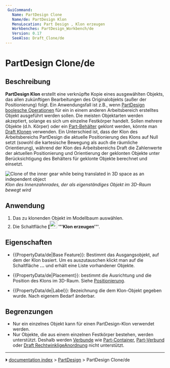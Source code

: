 ```yaml
---
 GuiCommand:
   Name: PartDesign Clone
   Name/de: PartDesign Klon
   MenuLocation: Part Design , Klon erzeugen
   Workbenches: PartDesign_Workbench/de
   Version: 0.17
   SeeAlso: Draft_Clone/de
---
```


# PartDesign Clone/de



## Beschreibung

**PartDesign Klon** erstellt eine verknüpfte Kopie eines ausgewählten Objekts, das allen zukünftigen Bearbeitungen des Originalobjekts (außer der Positionierung) folgt. Ein Anwendungsfall ist z.B., wenn [PartDesign boolesche Operationen](PartDesign_Boolean/de.md) für ein in einem anderen Arbeitsbereich erstelltes Objekt ausgeführt werden sollen. Die meisten Objektarten werden akzeptiert, solange es sich um einzelne Festkörper handelt. Sollen mehrere Objekte (d.h. Körper) oder ein [Part-Behälter](Std_Part/de.md) geklont werden, könnte man [Draft Klonen](Draft_Clone/de.md) verwenden. Ein Unterschied ist, dass der Klon des Arbeitsbereichs PartDesign die aktuelle Positionierung des Klons auf Null setzt (sowohl die kartesische Bewegung als auch die räumliche Orientierung), während der Klon des Arbeitsbereichs Draft die Zahlenwerte der aktuellen Positionierung und Orientierung der geklonten Objekte unter Berücksichtigung des Behälters für geklonte Objekte berechnet und einsetzt.

![*Clone of the inner gear while being translated in 3D space as an independent object*](images/clone.png ) 
*Klon des Innenzahnrades, der als eigenständiges Objekt im 3D-Raum bewegt wird*



## Anwendung

1.  Das zu klonenden Objekt im Modellbaum auswählen.
2.  Die Schaltfläche **[<img src=images/PartDesign_Clone.svg style="width:24px"> '''Klon erzeugen'''**.



## Eigenschaften

-    {{PropertyData/de|Base Feature}}: Bestimmt das Ausgangsobjekt, auf dem der Klon basiert. Um es auszutauschen klickt man auf die Schaltfläche **...** und erhält eine Liste vorhandener Objekte.

-    {{PropertyData/de|Placement}}: bestimmt die Ausrichtung und die Position des Klons im 3D-Raum. Siehe [Positionierung](Placement/de.md).

-    {{PropertyData/de|Label}}: Bezeichnung die dem Klon-Objekt gegeben wurde. Nach eigenem Bedarf änderbar.



## Begrenzungen

-   Nur ein einzelnes Objekt kann für einen PartDesign-Klon verwendet werden.
-   Nur Objekte, die aus einem einzelnen Festkörper bestehen, werden unterstützt. Deshalb werden [Verbunde](Glossary/de#Compound.md) wie [Part-Container](Std_Part/de.md), [Part-Verbund](Part_MakeCompound/de.md) oder [Draft RechtwinkligeAnordnung](Draft_OrthoArray/de.md) nicht unterstützt.



---
⏵ [documentation index](../README.md) > [PartDesign](PartDesign_Workbench.md) > PartDesign Clone/de
